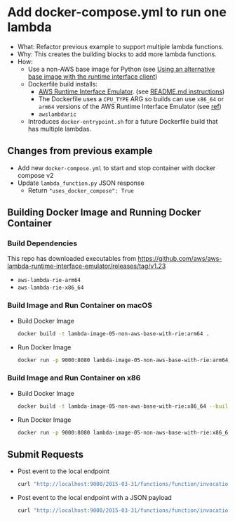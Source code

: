 # Add docker-compose.yml to run one lambda

- What: Refactor previous example to support multiple lambda functions.
- Why: This creates the building blocks to add more lambda functions.
- How:
  - Use a non-AWS base image for Python (see [Using an alternative base image with the runtime interface client](https://docs.aws.amazon.com/lambda/latest/dg/python-image.html#python-image-clients))
  - Dockerfile build installs:
    - [AWS Runtime Interface Emulator](https://github.com/aws/aws-lambda-runtime-interface-emulator/). (see [README.md instructions](https://github.com/aws/aws-lambda-runtime-interface-emulator/tree/v1.23?tab=readme-ov-file#build-rie-into-your-base-image))  
    - The Dockerfile uses a `CPU_TYPE` ARG so builds can use `x86_64` or `arm64` versions of the AWS Runtime Interface Emulator (see [ref](https://thelinuxcode.com/condition-in-dockerfile/))
    - `awslambdaric`
  - Introduces `docker-entrypoint.sh` for a future Dockerfile build that has multiple lambdas.

## Changes from previous example

- Add new `docker-compose.yml` to start and stop container with docker compose v2
- Update `lambda_function.py` JSON response
  - Return `"uses_docker_compose": True`


## Building Docker Image and Running Docker Container

### Build Dependencies
This repo has downloaded executables from https://github.com/aws/aws-lambda-runtime-interface-emulator/releases/tag/v1.23
- `aws-lambda-rie-arm64`
- `aws-lambda-rie-x86_64`


### Build Image and Run Container on macOS

-   Build Docker Image

    ```sh
    docker build -t lambda-image-05-non-aws-base-with-rie:arm64 .
    ```

-   Run Docker Image

    ```sh
    docker run -p 9000:8080 lambda-image-05-non-aws-base-with-rie:arm64
    ```


### Build Image and Run Container on x86

-   Build Docker Image

    ```sh
    docker build -t lambda-image-05-non-aws-base-with-rie:x86_64 --build-arg CPU_TYPE=x86 .
    ```

-   Run Docker Image

    ```sh
    docker run -p 9000:8080 lambda-image-05-non-aws-base-with-rie:x86_64
    ```


## Submit Requests

-   Post event to the local endpoint

    ```sh
    curl "http://localhost:9000/2015-03-31/functions/function/invocations" -d '{}'
    ```

-   Post event to the local endpoint with a JSON payload

    ```sh
    curl "http://localhost:9000/2015-03-31/functions/function/invocations" -d '{"payload":"hello world!"}'
    ```
